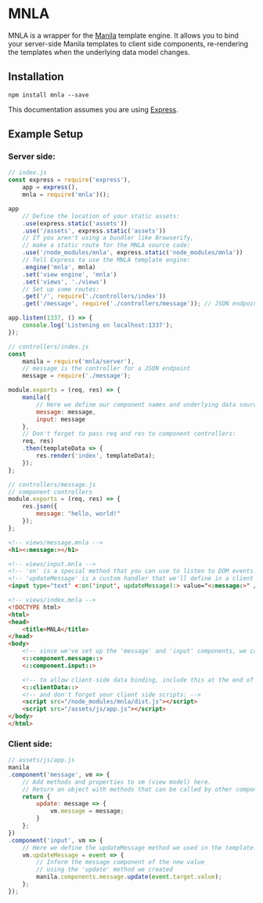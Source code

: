 # MNLA

MNLA is a wrapper for the [Manila](https://github.com/mgrahamjo/manila) template engine. It allows you to bind your server-side Manila templates to client side components, re-rendering the templates when the underlying data model changes.

## Installation

```
npm install mnla --save
```

This documentation assumes you are using [Express](expressjs.com).

## Example Setup

### Server side:

```javascript
// index.js
const express = require('express'),
    app = express(),
    mnla = require('mnla')();

app
    // Define the location of your static assets:
    .use(express.static('assets'))
    .use('/assets', express.static('assets'))
    // If you aren't using a bundler like Browserify,
    // make a static route for the MNLA source code:
    .use('/node_modules/mnla', express.static('node_modules/mnla'))
    // Tell Express to use the MNLA template engine:
    .engine('mnla', mnla)
    .set('view engine', 'mnla')
    .set('views', './views')
    // Set up some routes:
    .get('/', require('./controllers/index'))
    .get('/message', require('./controllers/message')); // JSON endpoint

app.listen(1337, () => {
    console.log('Listening on localhost:1337');
});
```

```javascript
// controllers/index.js
const 
    manila = require('mnla/server'),
    // message is the controller for a JSON endpoint
    message = require('./message');

module.exports = (req, res) => {
    manila({
        // Here we define our component names and underlying data sources:
        message: message,
        input: message
    },
    // Don't forget to pass req and res to component controllers:
    req, res)
    .then(templateData => {
        res.render('index', templateData);
    });
};
```

```javascript
// controllers/message.js
// component controllers
module.exports = (req, res) => {
    res.json({
        message: "hello, world!"
    });
};
```

```html
<!-- views/message.mnla -->
<h1><:message:></h1>
```

```html
<!-- views/input.mnla -->
<!-- 'on' is a special method that you can use to listen to DOM events. -->
<!-- 'updateMessage' is a custom handler that we'll define in a client side script. -->
<input type="text" <:on('input', updateMessage):> value="<:message:>" />
```

```html
<!-- views/index.mnla -->
<!DOCTYPE html>
<html>
<head>
    <title>MNLA</title>
</head>
<body>
    <!-- since we've set up the 'message' and 'input' components, we can render them thusly: -->
    <::component.message::>
    <::component.input::>

    <!-- to allow client-side data binding, include this at the end of the body: -->
    <::clientData::>
    <!-- and don't forget your client side scripts: -->
    <script src="/node_modules/mnla/dist.js"></script>
    <script src="/assets/js/app.js"></script>
</body>
</html>
```

### Client side:

```javascript
// assets/js/app.js
manila
.component('message', vm => {
    // Add methods and properties to vm (view model) here.
    // Return an object with methods that can be called by other components
    return {
        update: message => {
            vm.message = message;
        }
    };
})
.component('input', vm => {
    // Here we define the updateMessage method we used in the template.
    vm.updateMessage = event => {
        // Inform the message component of the new value
        // using the 'update' method we created
        manila.components.message.update(event.target.value);
    };
});
```
